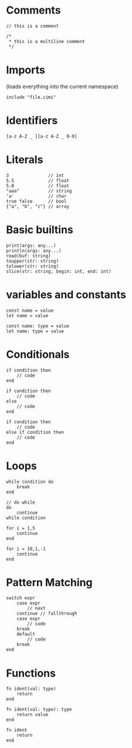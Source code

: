 # Comments

`// this is a comment`

```
/*
 * this is a multiline comment
 */
```

# Imports

(loads everything into the current namespace)

`include "file.cimi"`

# Identifiers

`[a-z A-Z _ ][a-z A-Z _ 0-9]`

# Literals

```
3               // int
5.5             // float
5.0             // float
"aaa"           // string
'a'             // char
true false      // bool
{"a", "b", "c"} // array
```

# Basic builtins

```
print(args: any...)
println(args: any...)
read(buf: string)
toupper(str: string)
tolower(str: string)
slice(str: string, begin: int, end: int)
```

# variables and constants

```
const name = value
let name = value

const name: type = value
let name: type = value
```

# Conditionals

```
if condition then
    // code
end

if condition then 
    // code
else
    // code
end

if condition then
    // code
else if condition then
    // code
end
```

# Loops

```
while condition do
    break
end

// do while
do
    continue
while condition

for i = 1,5
    continue
end

for i = 10,1,-1
    continue
end
```

# Pattern Matching

```
switch expr
    case expr
        // next
    continue // fallthrough
    case expr
        // code
    break
    default
        // code
    break
end
```

# Functions

```
fn ident(val: type)
    return
end

fn ident(val: type): type
    return value
end

fn ident
    return
end
```
